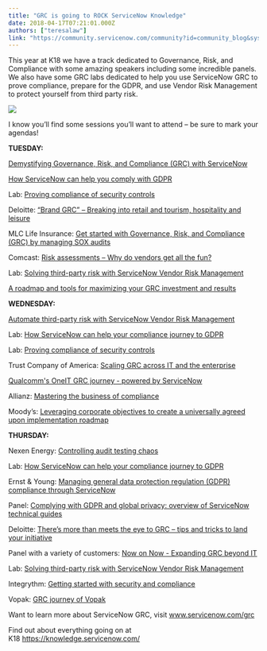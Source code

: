 ```yaml
---
title: "GRC is going to ROCK ServiceNow Knowledge"
date: 2018-04-17T07:21:01.000Z
authors: ["teresalaw"]
link: "https://community.servicenow.com/community?id=community_blog&sys_id=3102ee0ddb699304fc5b7a9e0f9619ff"
---
```

<p>This year at K18 we have a track dedicated to Governance, Risk, and Compliance with some amazing speakers including some incredible panels.  We also have some GRC labs dedicated to help you use ServiceNow GRC to prove compliance, prepare for the GDPR, and use Vendor Risk Management to protect yourself from third party risk.</p>
<p><img style="max-width: 100%; max-height: 480px;" src="8020a2c9db699304fc5b7a9e0f961990.iix" /></p>
<p>I know you’ll find some sessions you’ll want to attend – be sure to mark your agendas!</p>
<p><strong>TUESDAY:</strong></p>
<p><a href="https://www.servicenowevents.com/servicenowknowledge18/public_session_view.php?session_id&#61;183&amp;agenda_session_id&#61;441" rel="nofollow">Demystifying Governance, Risk, and Compliance (GRC) with ServiceNow</a></p>
<p><a href="https://www.servicenowevents.com/servicenowknowledge18/public_session_view.php?session_id&#61;184&amp;agenda_session_id&#61;442" rel="nofollow">How ServiceNow can help you comply with GDPR</a></p>
<p>Lab: <a href="https://www.servicenowevents.com/servicenowknowledge18/public_session_view.php?session_id&#61;882&amp;agenda_session_id&#61;1193" rel="nofollow">Proving compliance of security controls</a></p>
<p>Deloitte: <a href="https://www.servicenowevents.com/servicenowknowledge18/public_session_view.php?session_id&#61;1261&amp;agenda_session_id&#61;1237" rel="nofollow">“Brand GRC” – Breaking into retail and tourism, hospitality and leisure</a></p>
<p>MLC Life Insurance: <a href="https://www.servicenowevents.com/servicenowknowledge18/public_session_view.php?session_id&#61;634&amp;agenda_session_id&#61;629" rel="nofollow">Get started with Governance, Risk, and Compliance (GRC) by managing SOX audits</a></p>
<p>Comcast: <a href="https://www.servicenowevents.com/servicenowknowledge18/public_session_view.php?session_id&#61;118&amp;agenda_session_id&#61;376" rel="nofollow">Risk assessments – Why do vendors get all the fun?</a></p>
<p>Lab: <a href="https://www.servicenowevents.com/servicenowknowledge18/public_session_view.php?session_id&#61;892&amp;agenda_session_id&#61;1213" rel="nofollow">Solving third-party risk with ServiceNow Vendor Risk Management</a></p>
<p><a href="https://www.servicenowevents.com/servicenowknowledge18/public_session_view.php?session_id&#61;687&amp;agenda_session_id&#61;682" rel="nofollow">A roadmap and tools for maximizing your GRC investment and results</a></p>
<p><strong>WEDNESDAY:</strong></p>
<p><a href="https://www.servicenowevents.com/servicenowknowledge18/public_session_view.php?session_id&#61;186&amp;agenda_session_id&#61;444" rel="nofollow">Automate third-party risk with ServiceNow Vendor Risk Management</a></p>
<p>Lab: <a href="https://www.servicenowevents.com/servicenowknowledge18/public_session_view.php?session_id&#61;217&amp;agenda_session_id&#61;1172" rel="nofollow">How ServiceNow can help your compliance journey to GDPR</a></p>
<p>Lab: <a href="https://www.servicenowevents.com/servicenowknowledge18/public_session_view.php?session_id&#61;882&amp;agenda_session_id&#61;1193" rel="nofollow">Proving compliance of security controls</a></p>
<p>Trust Company of America: <a href="https://www.servicenowevents.com/servicenowknowledge18/public_session_view.php?session_id&#61;761&amp;agenda_session_id&#61;756" rel="nofollow">Scaling GRC across IT and the enterprise</a></p>
<p><a href="https://www.servicenowevents.com/servicenowknowledge18/public_session_view.php?session_id&#61;932&amp;agenda_session_id&#61;931" rel="nofollow">Qualcomm&#39;s OneIT GRC journey - powered by ServiceNow</a></p>
<p>Allianz: <a href="https://www.servicenowevents.com/servicenowknowledge18/public_session_view.php?session_id&#61;142&amp;agenda_session_id&#61;400" rel="nofollow">Mastering the business of compliance</a></p>
<p>Moody’s: <a href="https://www.servicenowevents.com/servicenowknowledge18/public_session_view.php?session_id&#61;759&amp;agenda_session_id&#61;754" rel="nofollow">Leveraging corporate objectives to create a universally agreed upon implementation roadmap</a></p>
<p><strong>THURSDAY:</strong></p>
<p>Nexen Energy: <a href="https://www.servicenowevents.com/servicenowknowledge18/public_session_view.php?session_id&#61;660&amp;agenda_session_id&#61;655" rel="nofollow">Controlling audit testing chaos</a></p>
<p>Lab: <a href="https://www.servicenowevents.com/servicenowknowledge18/public_session_view.php?session_id&#61;217&amp;agenda_session_id&#61;1172" rel="nofollow">How ServiceNow can help your compliance journey to GDPR</a></p>
<p>Ernst &amp; Young: <a href="https://www.servicenowevents.com/servicenowknowledge18/public_session_view.php?session_id&#61;1004&amp;agenda_session_id&#61;955" rel="nofollow">Managing general data protection regulation (GDPR) compliance through ServiceNow</a></p>
<p>Panel: <a href="https://www.servicenowevents.com/servicenowknowledge18/public_session_view.php?session_id&#61;572&amp;agenda_session_id&#61;567" rel="nofollow">Complying with GDPR and global privacy: overview of ServiceNow technical guides</a></p>
<p>Deloitte: <a href="https://www.servicenowevents.com/servicenowknowledge18/public_session_view.php?session_id&#61;996&amp;agenda_session_id&#61;947" rel="nofollow">There’s more than meets the eye to GRC – tips and tricks to land your initiative</a></p>
<p>Panel with a variety of customers: <a href="https://www.servicenowevents.com/servicenowknowledge18/public_session_view.php?session_id&#61;553&amp;agenda_session_id&#61;548" rel="nofollow">Now on Now - Expanding GRC beyond IT</a></p>
<p>Lab: <a href="https://www.servicenowevents.com/servicenowknowledge18/public_session_view.php?session_id&#61;892&amp;agenda_session_id&#61;1213" rel="nofollow">Solving third-party risk with ServiceNow Vendor Risk Management</a></p>
<p>Integrythm: <a href="https://www.servicenowevents.com/servicenowknowledge18/public_session_view.php?session_id&#61;1266&amp;agenda_session_id&#61;1242" rel="nofollow">Getting started with security and compliance</a></p>
<p>Vopak: <a href="https://www.servicenowevents.com/servicenowknowledge18/public_session_view.php?session_id&#61;102&amp;agenda_session_id&#61;360" rel="nofollow">GRC journey of Vopak</a></p>
<p>Want to learn more about ServiceNow GRC, visit <a href="https://www.servicenow.com/products/governance-risk-and-compliance.html" rel="nofollow">www.servicenow.com/grc</a></p>
<p>Find out about everything going on at K18 <a href="https://knowledge.servicenow.com/" rel="nofollow">https://knowledge.servicenow.com/</a></p>